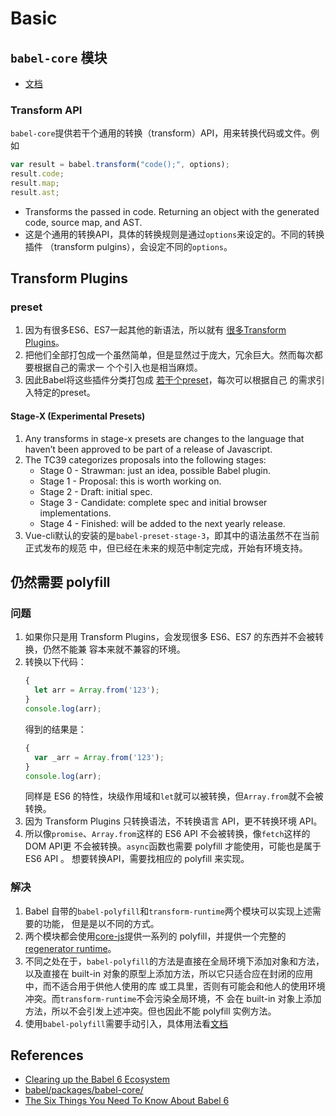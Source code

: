 # Basic

## `babel-core` 模块
* [文档](https://babeljs.io/docs/core-packages/)

### Transform API
`babel-core`提供若干个通用的转换（transform）API，用来转换代码或文件。例如
```js
var result = babel.transform("code();", options);
result.code;
result.map;
result.ast;
```
* Transforms the passed in code. Returning an object with the generated code,
source map, and AST.
* 这是个通用的转换API，具体的转换规则是通过`options`来设定的。不同的转换插件
（transform pulgins），会设定不同的`options`。


## Transform Plugins
### preset
1. 因为有很多ES6、ES7一起其他的新语法，所以就有
[很多Transform Plugins](https://babeljs.io/docs/plugins/#transform-plugins)。
2. 把他们全部打包成一个虽然简单，但是显然过于庞大，冗余巨大。然而每次都要根据自己的需求一
个个引入也是相当麻烦。
3. 因此Babel将这些插件分类打包成
[若干个preset](https://babeljs.io/docs/plugins/#official-presets)，每次可以根据自己
的需求引入特定的preset。

#### Stage-X (Experimental Presets)
1. Any transforms in stage-x presets are changes to the language that haven’t
been approved to be part of a release of Javascript.
2. The TC39 categorizes proposals into the following stages:
    * Stage 0 - Strawman: just an idea, possible Babel plugin.
    * Stage 1 - Proposal: this is worth working on.
    * Stage 2 - Draft: initial spec.
    * Stage 3 - Candidate: complete spec and initial browser implementations.
    * Stage 4 - Finished: will be added to the next yearly release.
3. Vue-cli默认的安装的是`babel-preset-stage-3`，即其中的语法虽然不在当前正式发布的规范
中，但已经在未来的规范中制定完成，开始有环境支持。


## 仍然需要 polyfill
### 问题
1. 如果你只是用 Transform Plugins，会发现很多 ES6、ES7 的东西并不会被转换，仍然不能兼
容本来就不兼容的环境。
2. 转换以下代码：
    ```js
    {
      let arr = Array.from('123');
    }
    console.log(arr);
    ```
    得到的结果是：
    ```js
    {
      var _arr = Array.from('123');
    }
    console.log(arr);
    ```
    同样是 ES6 的特性，块级作用域和`let`就可以被转换，但`Array.from`就不会被转换。  
2. 因为 Transform Plugins 只转换语法，不转换语言 API，更不转换环境 API。  
3. 所以像`promise`、`Array.from`这样的 ES6 API 不会被转换，像`fetch`这样的DOM API更
不会被转换。`async`函数也需要 polyfill 才能使用，可能也是属于 ES6 API 。
想要转换API，需要找相应的 polyfill 来实现。

### 解决
1. Babel 自带的`babel-polyfill`和`transform-runtime`两个模块可以实现上述需要的功能，
但是是以不同的方式。
2. 两个模块都会使用[core-js](https://github.com/zloirock/core-js)提供一系列的
polyfill，并提供一个完整的[regenerator runtime](https://github.com/facebook/regenerator)。
3. 不同之处在于，`babel-polyfill`的方法是直接在全局环境下添加对象和方法，以及直接在
built-in 对象的原型上添加方法，所以它只适合应在封闭的应用中，而不适合用于供他人使用的库
或工具里，否则有可能会和他人的使用环境冲突。而`transform-runtime`不会污染全局环境，不
会在 built-in 对象上添加方法，所以不会引发上述冲突。但也因此不能 polyfill 实例方法。
4. 使用`babel-polyfill`需要手动引入，具体用法看[文档](https://babeljs.io/docs/en/babel-polyfill)


## References
* [Clearing up the Babel 6 Ecosystem](https://medium.com/@jcse/clearing-up-the-babel-6-ecosystem-c7678a314bf3)
* [babel/packages/babel-core/](https://github.com/babel/babel/tree/master/packages/babel-core)
* [The Six Things You Need To Know About Babel 6](http://jamesknelson.com/the-six-things-you-need-to-know-about-babel-6/)
